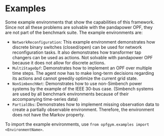 # Examples
Some example environments that show the capabilities of this framework. Since 
not all these problems are solvable with the pandapower OPF, they are not part of
the benchmark suite. The example environments are:

* `NetworkReconfiguration`: This example environment demonstrates how discrete 
binary switches (closed/open) can be used for network reconfiguration tasks. 
It also demonstrates how transformer tap changers can be used as actions. 
Not solvable with pandapower OPF because it does not allow for discrete actions. 
* `MultiStageOpf`: Demonstrates how to implement an OPF over multiple time steps. 
The agent now has to make long-term decisions regarding its actions and cannot 
greedily optimize the current grid state. 
* `NonSimbenchNet`: Demonstrates how to use non-Simbench power systems by the 
example of the IEEE 30-bus case. (Simbench systems are used by all benchmark 
environments because of their accompanying time-series data)
* `PartialObs`: Demonstrates how to implement missing observation data to 
create a partially observable environment. Therefore, the environment does 
not have the Markov property. 

To import the example environments, use `from opfgym.examples import <EnvironmentName>`.